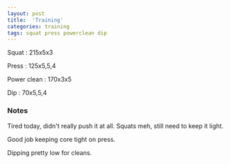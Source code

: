 ```yaml
---
layout: post
title:  'Training'
categories: training
tags: squat press powerclean dip
---
```


Squat       :   215x5x3

Press       :   125x5,5,4

Power clean :   170x3x5

Dip         :   70x5,5,4

### Notes

Tired today, didn't really push it at all. Squats meh, still need to keep it light.

Good job keeping core tight on press.

Dipping pretty low for cleans.
